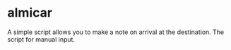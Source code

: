 # almicar
A simple script allows you to make a note on arrival at the destination. The script for manual input.
